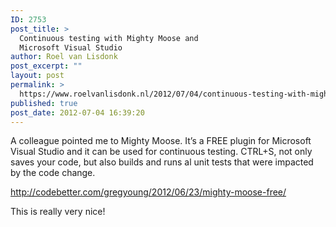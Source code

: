 ```yaml
---
ID: 2753
post_title: >
  Continuous testing with Mighty Moose and
  Microsoft Visual Studio
author: Roel van Lisdonk
post_excerpt: ""
layout: post
permalink: >
  https://www.roelvanlisdonk.nl/2012/07/04/continuous-testing-with-mighty-moose-and-microsoft-visual-studio/
published: true
post_date: 2012-07-04 16:39:20
---
```

<p>A colleague pointed me to Mighty Moose. It’s a FREE plugin for Microsoft Visual Studio and it can be used for continuous testing. CTRL+S, not only saves your code, but also builds and runs al unit tests that were impacted by the code change.</p>  <p><a href="http://codebetter.com/gregyoung/2012/06/23/mighty-moose-free/">http://codebetter.com/gregyoung/2012/06/23/mighty-moose-free/</a></p>  <p>This is really very nice!</p>